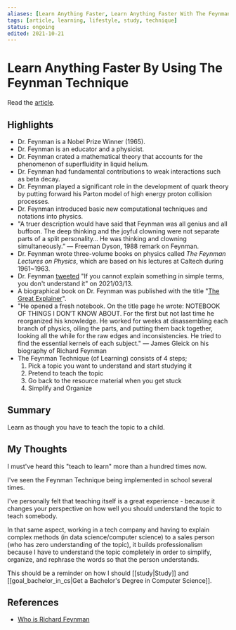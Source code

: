 ```yaml
---
aliases: [Learn Anything Faster, Learn Anything Faster With The Feynman Technique]
tags: [article, learning, lifestyle, study, technique]
status: ongoing
edited: 2021-10-21
---
```


# Learn Anything Faster By Using The Feynman Technique
Read the [article](https://www.cantorsparadise.com/learn-anything-faster-by-using-the-feynman-technique-6565a9f7eda7).

## Highlights
- Dr. Feynman is a Nobel Prize Winner (1965).
- Dr. Feynman is an educator and a physicist.
- Dr. Feynman crated a mathematical theory that accounts for the phenomenon of superfluidity in liquid helium.
- Dr. Feynman had fundamental contributions to weak interactions such as beta decay.
- Dr. Feynman played a significant role in the development of quark theory by putting forward his Parton model of high energy proton collision processes.
- Dr. Feynman introduced basic new computational techniques and notations into physics.
- "A truer description would have said that Feynman was all genius and all buffoon. The deep thinking and the joyful clowning were not separate parts of a split personality… He was thinking and clowning simultaneously.” — Freeman Dyson, 1988 remark on Feynman.
- Dr. Feynman wrote three-volume books on physics called _The Feynman Lectures on Physics_, which are based on his lectures at Caltech during 1961~1963.
- Dr. Feynman [tweeted](https://twitter.com/proffeynman/status/1370595934191591430) "If you cannot explain something in simple terms, you don't understand it" on 2021/03/13.
- A biographical book on Dr. Feynman was published with the title "[The Great Explainer](https://www.amazon.com/Great-Explainer-Richard-Feynman-Profiles/dp/1599351137)".
- "He opened a fresh notebook. On the title page he wrote: NOTEBOOK OF THINGS I DON’T KNOW ABOUT. For the first but not last time he reorganized his knowledge. He worked for weeks at disassembling each branch of physics, oiling the parts, and putting them back together, looking all the while for the raw edges and inconsistencies. He tried to find the essential kernels of each subject." — James Gleick on his biography of Richard Feynman
- The Feynman Technique (of Learning) consists of 4 steps;
	1. Pick a topic you want to understand and start studying it
	2. Pretend to teach the topic
	3. Go back to the resource material when you get stuck
	4. Simplify and Organize

## Summary
Learn as though you have to teach the topic to a child.

## My Thoughts
I must've heard this "teach to learn" more than a hundred times now.

I've seen the Feynman Technique being implemented in school several times.

I've personally felt that teaching itself is a great experience - because it changes your perspective on how well you should understand the topic to teach somebody.

In that same aspect, working in a tech company and having to explain complex methods (in data science/computer science) to a sales person (who has zero understanding of the topic), it builds professionalism because I have to understand the topic completely in order to simplify, organize, and rephrase the words so that the person understands.

This should be a reminder on how I should [[study|Study]] and [[goal_bachelor_in_cs|Get a Bachelor's Degree in Computer Science]].

## References
- [Who is Richard Feynman](https://en.wikipedia.org/wiki/Richard_Feynman)